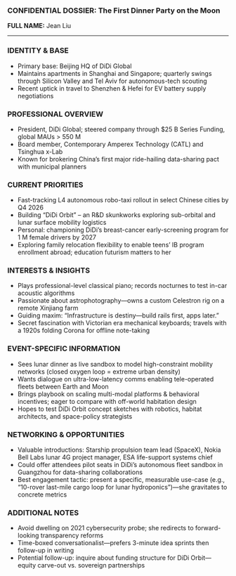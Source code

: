 ### CONFIDENTIAL DOSSIER: The First Dinner Party on the Moon

**FULL NAME:** Jean Liu

---
### IDENTITY & BASE
- Primary base: Beijing HQ of DiDi Global
- Maintains apartments in Shanghai and Singapore; quarterly swings through Silicon Valley and Tel Aviv for autonomous-tech scouting
- Recent uptick in travel to Shenzhen & Hefei for EV battery supply negotiations

### PROFESSIONAL OVERVIEW
- President, DiDi Global; steered company through $25 B Series Funding, global MAUs > 550 M
- Board member, Contemporary Amperex Technology (CATL) and Tsinghua x-Lab
- Known for brokering China’s first major ride-hailing data-sharing pact with municipal planners

### CURRENT PRIORITIES
- Fast-tracking L4 autonomous robo-taxi rollout in select Chinese cities by Q4 2026
- Building “DiDi Orbit” – an R&D skunkworks exploring sub-orbital and lunar surface mobility logistics
- Personal: championing DiDi’s breast-cancer early-screening program for 1 M female drivers by 2027
- Exploring family relocation flexibility to enable teens’ IB program enrollment abroad; education futurism matters to her

### INTERESTS & INSIGHTS
- Plays professional-level classical piano; records nocturnes to test in-car acoustic algorithms
- Passionate about astrophotography—owns a custom Celestron rig on a remote Xinjiang farm
- Guiding maxim: “Infrastructure is destiny—build rails first, apps later.”
- Secret fascination with Victorian era mechanical keyboards; travels with a 1920s folding Corona for offline note-taking

### EVENT-SPECIFIC INFORMATION
- Sees lunar dinner as live sandbox to model high-constraint mobility networks (closed oxygen loop = extreme urban density)
- Wants dialogue on ultra-low-latency comms enabling tele-operated fleets between Earth and Moon
- Brings playbook on scaling multi-modal platforms & behavioral incentives; eager to compare with off-world habitation design
- Hopes to test DiDi Orbit concept sketches with robotics, habitat architects, and space-policy strategists

### NETWORKING & OPPORTUNITIES
- Valuable introductions: Starship propulsion team lead (SpaceX), Nokia Bell Labs lunar 4G project manager, ESA life-support systems chief
- Could offer attendees pilot seats in DiDi’s autonomous fleet sandbox in Guangzhou for data-sharing collaborations
- Best engagement tactic: present a specific, measurable use-case (e.g., “10-rover last-mile cargo loop for lunar hydroponics”)—she gravitates to concrete metrics

### ADDITIONAL NOTES
- Avoid dwelling on 2021 cybersecurity probe; she redirects to forward-looking transparency reforms
- Time-boxed conversationalist—prefers 3-minute idea sprints then follow-up in writing
- Potential follow-up: inquire about funding structure for DiDi Orbit—equity carve-out vs. sovereign partnerships